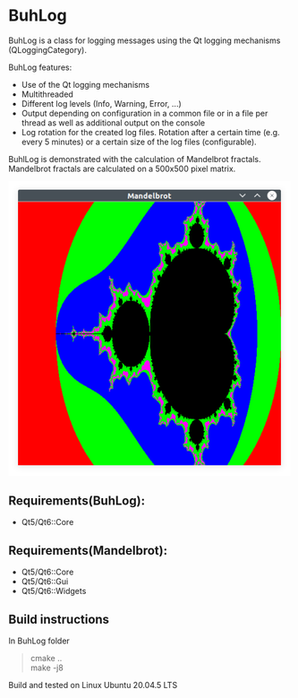 # BuhLog
 
BuhLog is a class for logging messages using the Qt logging mechanisms (QLoggingCategory).

BuhLog features:
 - Use of the Qt logging mechanisms
 - Multithreaded
 - Different log levels (Info, Warning, Error, ...)
 - Output depending on configuration in a common file or in a file per thread as well as additional output on the console
 - Log rotation for the created log files. Rotation after a certain time (e.g. every 5 minutes) or a certain size of the log files (configurable).

BuhlLog is demonstrated with the calculation of Mandelbrot fractals.  
Mandelbrot fractals are calculated on a 500x500 pixel matrix.  

![alt text](Mandelbrot.png)

## Requirements(BuhLog): 
- Qt5/Qt6::Core

## Requirements(Mandelbrot):
- Qt5/Qt6::Core
- Qt5/Qt6::Gui
- Qt5/Qt6::Widgets

## Build instructions
In BuhLog folder
> cmake ..   
> make -j8

Build and tested on Linux Ubuntu 20.04.5 LTS



